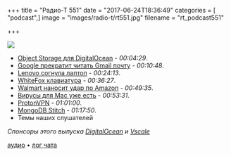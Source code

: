 +++
title = "Радио-Т 551"
date = "2017-06-24T18:36:49"
categories = [ "podcast",]
image = "images/radio-t/rt551.jpg"
filename = "rt_podcast551"

+++

![](https://radio-t.com/images/radio-t/rt551.jpg)

- [Object Storage для DigitalOcean](https://www.digitalocean.com/products/storage/object-storage/) - *00:04:29*.
- [Google прекратит читать Gmail почту](https://techcrunch.com/2017/06/23/google-has-all-the-data-it-needs-will-stop-scanning-gmail-inboxes/) - *00:10:48*.
- [Lenovo согнула лаптоп](http://mashable.com/2017/06/20/lenovo-folding-laptop-concept/) - *00:24:13*.
- [WhiteFox клавиатура](https://www.kickstarter.com/projects/lekashman/whitefox-mechanical-keyboard) - *00:36:27*.
- [Walmart наносит удар по Amazon](http://www.businessinsider.com/walmart-tells-its-tech-providers-to-stop-using-amazon-services-2017-6) - *00:49:35*.
- [Вирусы для Mac уже есть](http://bgr.com/2017/06/23/mac-malware-increase-2017/) - *00:53:31*.
- [ProtonVPN](https://protonvpn.com/blog/free-vpn-service-launch/) - *01:01:00*.
- [MongoDB Stitch](https://thenextweb.com/dd/2017/06/20/mongodb-launches-stitch-put-rad-non-relational-databases/) - *01:17:50*.
- Темы наших слушателей

*Спонсоры этого выпуска [DigitalOcean](https://do.co/radiot) и [Vscale](http://bit.ly/radio-t_vscale)*

[аудио](https://cdn.radio-t.com/rt_podcast551.mp3) • [лог чата](http://chat.radio-t.com/logs/radio-t-551.html)
<audio src="https://cdn.radio-t.com/rt_podcast551.mp3" preload="none"></audio>
